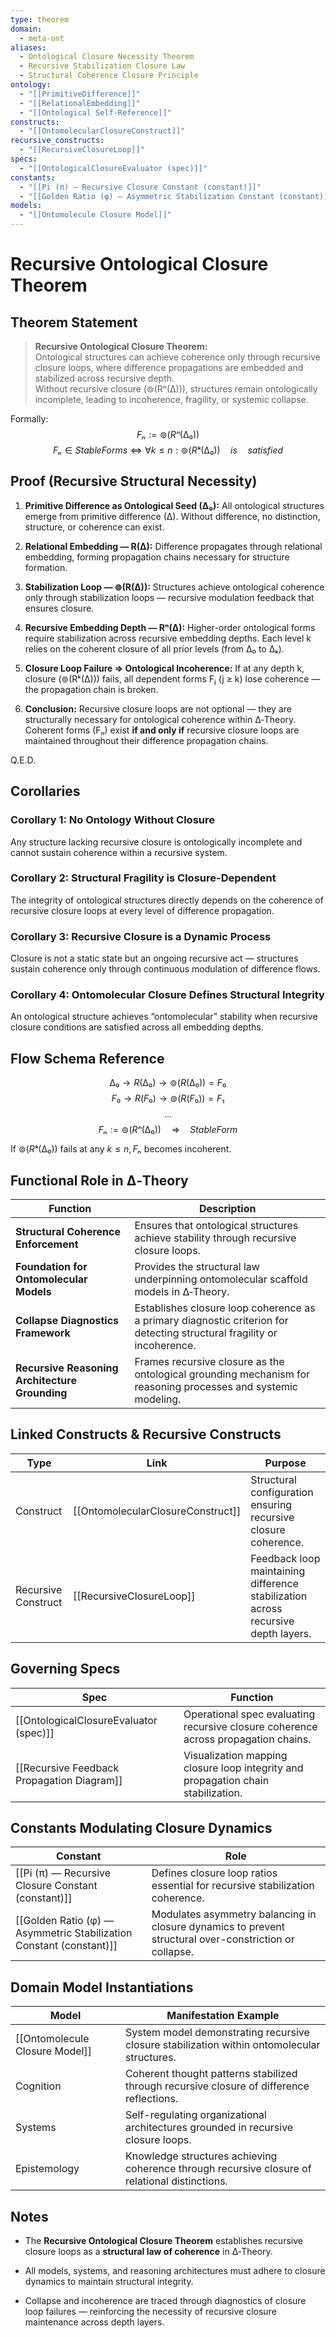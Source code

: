 ```yaml
---
type: theorem
domain:
  - meta-ont
aliases:
  - Ontological Closure Necessity Theorem
  - Recursive Stabilization Closure Law
  - Structural Coherence Closure Principle
ontology:
  - "[[PrimitiveDifference]]"
  - "[[RelationalEmbedding]]"
  - "[[Ontological Self-Reference]]"
constructs:
  - "[[OntomolecularClosureConstruct]]"
recursive_constructs:
  - "[[RecursiveClosureLoop]]"
specs:
  - "[[OntologicalClosureEvaluator (spec)]]"
constants:
  - "[[Pi (π) — Recursive Closure Constant (constant)]]"
  - "[[Golden Ratio (φ) — Asymmetric Stabilization Constant (constant)]]"
models:
  - "[[Ontomolecule Closure Model]]"
---
```


# Recursive Ontological Closure Theorem 

## Theorem Statement

> **Recursive Ontological Closure Theorem:**  
> Ontological structures can achieve coherence only through recursive closure loops, where difference propagations are embedded and stabilized across recursive depth.  
> Without recursive closure (⊚(Rⁿ(∆))), structures remain ontologically incomplete, leading to incoherence, fragility, or systemic collapse.

Formally:
$$
Fₙ := ⊚(Rⁿ(∆₀))
$$
$$
Fₙ ∈ StableForms ⇔ ∀ k ≤ n: ⊚(Rᵏ(∆₀)) \quad is \quad satisfied
$$

## Proof (Recursive Structural Necessity)

1. **Primitive Difference as Ontological Seed (∆₀):** All ontological structures emerge from primitive difference (∆). Without difference, no distinction, structure, or coherence can exist.
    
2. **Relational Embedding — R(∆):** Difference propagates through relational embedding, forming propagation chains necessary for structure formation.
    
3. **Stabilization Loop — ⊚(R(∆)):** Structures achieve ontological coherence only through stabilization loops — recursive modulation feedback that ensures closure.
    
4. **Recursive Embedding Depth — Rⁿ(∆):** Higher-order ontological forms require stabilization across recursive embedding depths. Each level k relies on the coherent closure of all prior levels (from ∆₀ to ∆ₖ).
    
5. **Closure Loop Failure ⇒ Ontological Incoherence:** If at any depth k, closure (⊚(Rᵏ(∆))) fails, all dependent forms Fⱼ (j ≥ k) lose coherence — the propagation chain is broken.
    
6. **Conclusion:** Recursive closure loops are not optional — they are structurally necessary for ontological coherence within ∆‑Theory. Coherent forms (Fₙ) exist **if and only if** recursive closure loops are maintained throughout their difference propagation chains.
    
Q.E.D.


## Corollaries

### Corollary 1: No Ontology Without Closure

Any structure lacking recursive closure is ontologically incomplete and cannot sustain coherence within a recursive system.

### Corollary 2: Structural Fragility is Closure-Dependent

The integrity of ontological structures directly depends on the coherence of recursive closure loops at every level of difference propagation.

### Corollary 3: Recursive Closure is a Dynamic Process

Closure is not a static state but an ongoing recursive act — structures sustain coherence only through continuous modulation of difference flows.

### Corollary 4: Ontomolecular Closure Defines Structural Integrity

An ontological structure achieves “ontomolecular” stability when recursive closure conditions are satisfied across all embedding depths.


## Flow Schema Reference


$$
∆₀ \rightarrow R(∆₀) \rightarrow ⊚(R(∆₀)) = F₀
$$
$$
F₀ \rightarrow R(F₀) \rightarrow ⊚(R(F₀)) = F₁
$$
$$
...
$$
$$
Fₙ := ⊚(Rⁿ(∆₀)) \quad ⇒ \quad StableForm
$$


If $⊚(Rᵏ(∆₀))$ fails at any $k ≤ n, Fₙ$ becomes incoherent.

## Functional Role in ∆‑Theory

|Function|Description|
|---|---|
|**Structural Coherence Enforcement**|Ensures that ontological structures achieve stability through recursive closure loops.|
|**Foundation for Ontomolecular Models**|Provides the structural law underpinning ontomolecular scaffold models in ∆‑Theory.|
|**Collapse Diagnostics Framework**|Establishes closure loop coherence as a primary diagnostic criterion for detecting structural fragility or incoherence.|
|**Recursive Reasoning Architecture Grounding**|Frames recursive closure as the ontological grounding mechanism for reasoning processes and systemic modeling.|

## Linked Constructs & Recursive Constructs

|Type|Link|Purpose|
|---|---|---|
|Construct|[[OntomolecularClosureConstruct]]|Structural configuration ensuring recursive closure coherence.|
|Recursive Construct|[[RecursiveClosureLoop]]|Feedback loop maintaining difference stabilization across recursive depth layers.|

## Governing Specs

|Spec|Function|
|---|---|
|[[OntologicalClosureEvaluator (spec)]]|Operational spec evaluating recursive closure coherence across propagation chains.|
|[[Recursive Feedback Propagation Diagram]]|Visualization mapping closure loop integrity and propagation chain stabilization.|

## Constants Modulating Closure Dynamics

|Constant|Role|
|---|---|
|[[Pi (π) — Recursive Closure Constant (constant)]]|Defines closure loop ratios essential for recursive stabilization coherence.|
|[[Golden Ratio (φ) — Asymmetric Stabilization Constant (constant)]]|Modulates asymmetry balancing in closure dynamics to prevent structural over-constriction or collapse.|

## Domain Model Instantiations

|Model|Manifestation Example|
|---|---|
|[[Ontomolecule Closure Model]]|System model demonstrating recursive closure stabilization within ontomolecular structures.|
|Cognition|Coherent thought patterns stabilized through recursive closure of difference reflections.|
|Systems|Self-regulating organizational architectures grounded in recursive closure loops.|
|Epistemology|Knowledge structures achieving coherence through recursive closure of relational distinctions.|

## Notes

- The **Recursive Ontological Closure Theorem** establishes recursive closure loops as a **structural law of coherence** in ∆‑Theory.
    
- All models, systems, and reasoning architectures must adhere to closure dynamics to maintain structural integrity.
    
- Collapse and incoherence are traced through diagnostics of closure loop failures — reinforcing the necessity of recursive closure maintenance across depth layers.
